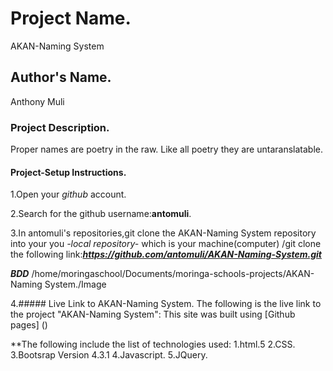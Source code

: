 # Project Name.
AKAN-Naming System

## Author's Name.
Anthony Muli

### Project Description.
Proper names are poetry in the raw. Like all poetry they are untaranslatable.

#### Project-Setup Instructions.
1.Open your *github* account.

2.Search for the github username:**antomuli**.

3.In antomuli's repositories,git clone the AKAN-Naming System repository into your you *-local repository-* which is your machine(computer) /git clone the following link:***https://github.com/antomuli/AKAN-Naming-System.git***

***BDD***
/home/moringaschool/Documents/moringa-schools-projects/AKAN-Naming System./Image

4.##### Live Link to AKAN-Naming System.
The following is the live link to the project "AKAN-Naming System":
This site was built using [Github pages] ()

**The following include the list of technologies used:
1.html.5
2.CSS.
3.Bootsrap Version 4.3.1
4.Javascript.
5.JQuery.